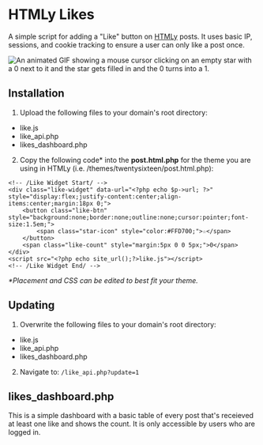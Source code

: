 # HTMLy Likes
A simple script for adding a "Like" button on [HTMLy](https://github.com/danpros/htmly) posts. It uses basic IP, sessions, and cookie tracking to ensure a user can only like a post once.

![An animated GIF showing a mouse cursor clicking on an empty star with a 0 next to it and the star gets filled in and the 0 turns into a 1.](https://a.cdn9000.com/IPtLWOJfYzoVbT4a/htmly_like.gif)

## Installation
1) Upload the following files to your domain's root directory:
  * like.js
  * like_api.php
  * likes_dashboard.php

2) Copy the following code\* into the **post.html.php** for the theme you are using in HTMLy (i.e. /themes/twentysixteen/post.html.php):
```
<!-- /Like Widget Start/ -->
<div class="like-widget" data-url="<?php echo $p->url; ?>" style="display:flex;justify-content:center;align-items:center;margin:18px 0;">
	<button class="like-btn" style="background:none;border:none;outline:none;cursor:pointer;font-size:1.5em;">
		<span class="star-icon" style="color:#FFD700;">☆</span>
	</button>
	<span class="like-count" style="margin:5px 0 0 5px;">0</span>
</div>
<script src="<?php echo site_url();?>like.js"></script>
<!-- /Like Widget End/ -->
```

*\*Placement and CSS can be edited to best fit your theme.*

## Updating
1) Overwrite the following files to your domain's root directory:
  * like.js
  * like_api.php
  * likes_dashboard.php
2) Navigate to: `/like_api.php?update=1`

## likes_dashboard.php
This is a simple dashboard with a basic table of every post that's receieved at least one like and shows the count. It is only accessible by users who are logged in.